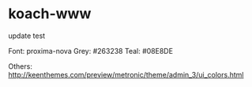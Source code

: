 # koach-www

update test

<!-- Brand Elements
============================================= -->
Font: proxima-nova
Grey: #263238
Teal: #08E8DE

Others: http://keenthemes.com/preview/metronic/theme/admin_3/ui_colors.html
